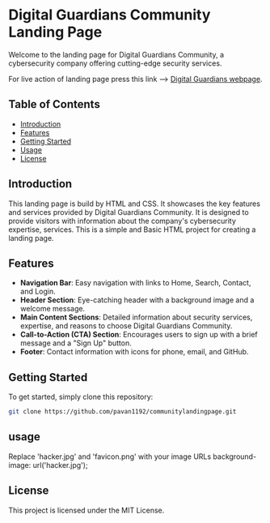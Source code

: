 # Digital Guardians Community Landing Page

Welcome to the landing page for Digital Guardians Community, a cybersecurity company offering cutting-edge security services.

For live action of landing page press this link --> [Digital Guardians webpage](https://pavan1192.github.io/communitylandingpage/).

## Table of Contents
- [Introduction](#introduction)
- [Features](#features)
- [Getting Started](#getting-started)
- [Usage](#usage)
- [License](#license)

## Introduction

This landing page is build by HTML and CSS. It showcases the key features and services provided by Digital Guardians Community. It is designed to provide visitors with information about the company's cybersecurity expertise, services. This is a simple and Basic HTML project for creating a landing page.

## Features

- **Navigation Bar**: Easy navigation with links to Home, Search, Contact, and Login.
- **Header Section**: Eye-catching header with a background image and a welcome message.
- **Main Content Sections**: Detailed information about security services, expertise, and reasons to choose Digital Guardians Community.
- **Call-to-Action (CTA) Section**: Encourages users to sign up with a brief message and a "Sign Up" button.
- **Footer**: Contact information with icons for phone, email, and GitHub.

## Getting Started

To get started, simply clone this repository:

```bash
git clone https://github.com/pavan1192/communitylandingpage.git
```
## usage

Replace 'hacker.jpg' and 'favicon.png' with your image URLs 
background-image: url('hacker.jpg'); 
<link rel="icon" type="image/x-icon" href="favicon.png">

## License
This project is licensed under the MIT License.

